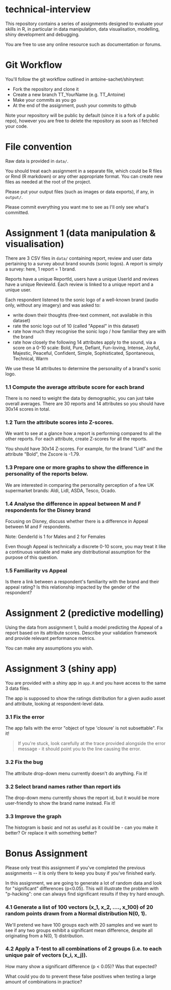 
# technical-interview

This repository contains a series of assignments designed to evaluate your skills in R, in particular in data manipulation, data visualisation, modelling, shiny development and debugging. 

You are free to use any online resource such as documentation or forums.

# Git Workflow

You'll follow the git workflow outlined in antoine-sachet/shinytest:

- Fork the repository and clone it
- Create a new branch TT_YourName (e.g. TT_Antoine)
- Make your commits as you go
- At the end of the assignment, push your commits to github

Note your repository will be public by default (since it is a fork of a public repo), however you are free to delete the repository as soon as I fetched your code.

# File convention

Raw data is provided in `data/`.

You should treat each assignment in a separate file, which could be R files or Rmd (R markdown) or any other appropriate format. You can create new files as needed at the root of the project.

Please put your output files (such as images or data exports), if any, in `output/`.

Please commit everything you want me to see as I'll only see what's committed.


# Assignment 1 (data manipulation & visualisation)

There are 3 CSV files in `data/` containing report, review and user data pertaining to a survey about brand sounds (sonic logos). A report is simply a survey: here, 1 report = 1 brand.

Reports have a unique ReportId, users have a unique UserId and reviews have a unique ReviewId. Each review is linked to a unique report and a unique user.

Each respondent listened to the sonic logo of a well-known brand (audio only, without any imagery) and was asked to:

- write down their thoughts (free-text comment, not available in this dataset)
- rate the sonic logo out of 10 (called "Appeal" in this dataset)
- rate how much they recognise the sonic logo / how familiar they are with the brand
- rate how closely the following 14 attributes apply to the sound, via a score on a 0-10 scale:
  Bold, Pure, Defiant, Fun-loving, Intense, Joyful, Majestic, Peaceful,
  Confident, Simple, Sophisticated, Spontaneous, Technical, Warm
  
We use these 14 attributes to determine the personality of a brand's sonic logo.

### 1.1 Compute the average attribute score for each brand

There is no need to weight the data by demographic, you can just take overall averages.
There are 30 reports and 14 attributes so you should have 30x14 scores in total.

### 1.2 Turn the attribute scores into Z-scores.

We want to see at a glance how a report is performing compared to all the other reports.
For each attribute, create Z-scores for all the reports.

You should have 30x14 Z-scores. For example, for the brand "Lidl" and the attribute "Bold", the Zscore is -1.79.

### 1.3 Prepare one or more graphs to show the difference in personality of the reports below. 

We are interested in comparing the personality perception of a few UK supermarket brands: 
Aldi, Lidl, ASDA, Tesco, Ocado.


### 1.4 Analyse the difference in appeal between M and F respondents for the Disney brand

Focusing on Disney, discuss whether there is a difference in Appeal between M and F respondents.

Note: GenderId is 1 for Males and 2 for Females

Even though Appeal is technically a discrete 0-10 score, you may treat it like a continuous variable and make any distributional assumption for the purpose of this question.

### 1.5 Familiarity vs Appeal

Is there a link between a respondent's familiarity with the brand and their appeal rating?
Is this relationship impacted by the gender of the respondent?

# Assignment 2 (predictive modelling)

Using the data from assignment 1, build a model predicting the Appeal of a report based on its attribute scores. Describe your validation framework and provide relevant performance metrics.

You can make any assumptions you wish.

# Assignment 3 (shiny app)

You are provided with a shiny app in `app.R` and you have access to the same 3 data files.

The app is supposed to show the ratings distribution for a given audio asset and attribute, looking at respondent-level data.

### 3.1 Fix the error

The app fails with the error "object of type 'closure' is not subsettable". Fix it!

> If you're stuck, look carefully at the trace provided alongside the error message - it should point you to the line causing the error.

### 3.2 Fix the bug

The attribute drop-down menu currently doesn't do anything. Fix it!

### 3.2 Select brand names rather than report ids

The drop-down menu currently shows the report id, but it would be more user-friendly to show the brand name instead. Fix it!

### 3.3 Improve the graph

The histogram is basic and not as useful as it could be - can you make it better? Or replace it with something better?


# Bonus Assignment

Please only treat this assignment if you've completed the previous assignments -- it is only there to keep you busy if you've finished early.

In this assignment, we are going to generate a lot of random data and look for "significant" differences (p<0.05). This will illustrate the problem with "p-hacking": one can always find significant results if they try hard enough.

### 4.1 Generate a list of 100 vectors (x_1, x_2, ...., x_100) of 20 random points drawn from a Normal distribution N(0, 1).

We'll pretend we have 100 groups each with 20 samples and we want to see if any two groups exhibit a significant mean difference, despite all originating from a N(0, 1) distribution.

### 4.2 Apply a T-test to all combinations of 2 groups (i.e. to each unique pair of vectors (x_i, x_j)).

How many show a significant difference (p < 0.05)? Was that expected?

What could you do to prevent these false positives when testing a large amount of combinations in practice?









